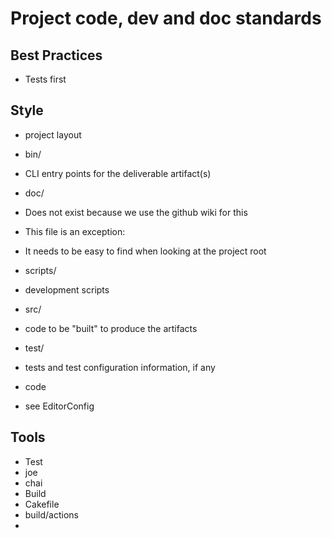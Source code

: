 # Project code, dev and doc standards

## Best Practices

- Tests first

## Style

- project layout
 - bin/
  - CLI entry points for the deliverable artifact(s)
 - doc/
  - Does not exist because we use the github wiki for this
  - This file is an exception:
   - It needs to be easy to find when looking at the project root
 - scripts/
  - development scripts
 - src/
  - code to be "built" to produce the artifacts
 - test/
  - tests and test configuration information, if any

- code
 - see EditorConfig

## Tools

- Test
 - joe
 - chai
- Build
 - Cakefile
 - build/actions
- 

